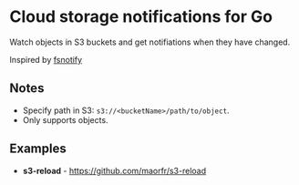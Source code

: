 # Cloud storage notifications for Go

Watch objects in S3 buckets and get notifiations when they have changed.

Inspired by [fsnotify](https://github.com/fsnotify/fsnotify)

## Notes

* Specify path in S3: `s3://<bucketName>/path/to/object`.
* Only supports objects.

## Examples

* **s3-reload** - https://github.com/maorfr/s3-reload
